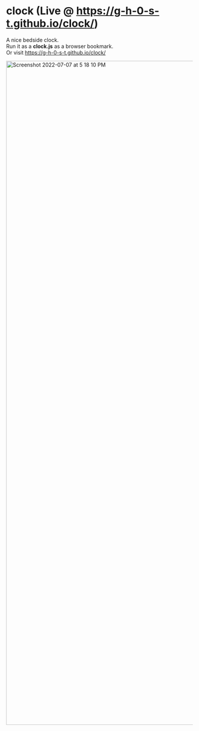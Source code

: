 # clock (Live @ https://g-h-0-s-t.github.io/clock/)
A nice bedside clock.  
Run it as a **clock.js** as a browser bookmark.  
Or visit https://g-h-0-s-t.github.io/clock/

<img width="1792" alt="Screenshot 2022-07-07 at 5 18 10 PM" src="https://user-images.githubusercontent.com/6196046/177766265-3b141051-c929-45bd-8db7-25c5eb1c2b3d.png">
